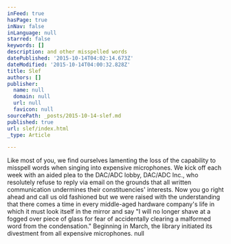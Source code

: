 ```yaml
---
inFeed: true
hasPage: true
inNav: false
inLanguage: null
starred: false
keywords: []
description: and other misspelled words
datePublished: '2015-10-14T04:02:14.673Z'
dateModified: '2015-10-14T04:00:32.828Z'
title: Slef
authors: []
publisher:
  name: null
  domain: null
  url: null
  favicon: null
sourcePath: _posts/2015-10-14-slef.md
published: true
url: slef/index.html
_type: Article

---
```

Like most of you, we find ourselves lamenting the loss of the capability to misspell words when singing into expensive microphones. We kick off each week with an aided plea to the DAC/ADC lobby, DAC/ADC Inc., who resolutely refuse to reply via email on the grounds that all written communication undermines their constituencies' interests. Now you go right ahead and call us old fashioned but we were raised with the understanding that there comes a time in every middle-aged hardware company's life in which it must look itself in the mirror and say "I will no longer shave at a fogged over piece of glass for fear of accidentally clearing a malformed word from the condensation."  Beginning in March, the library initiated its divestment from all expensive microphones. null